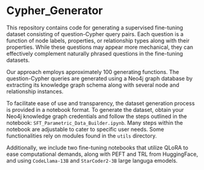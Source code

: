 # Cypher_Generator


This repository contains code for generating a supervised fine-tuning dataset consisting of question-Cypher query pairs. Each question is a function of node labels, properties, or relationship types along with their properties. While these questions may appear more mechanical, they can effectively complement naturally phrased questions in the fine-tuning datasets.

Our approach employs approximately 100 generating functions. The question-Cypher queries are generated using a Neo4j graph database by extracting its knowledge graph schema along with several node and relationship instances.

To facilitate ease of use and transparency, the dataset generation process is provided in a notebook format. To generate the dataset, obtain your Neo4j knowledge graph credentials and follow the steps outlined in the notebook: `SFT_Parametric_Data_Builder.ipynb`. Many steps within the notebook are adjustable to cater to specific user needs. Some functionalities rely on modules found in the `utils` directory.

Additionally, we include two fine-tuning notebooks that utilize QLoRA to ease computational demands, along with PEFT and TRL from HuggingFace, and using `CodeLlama-13B` and `StarCoder2-3B` large languga emodels.


 

